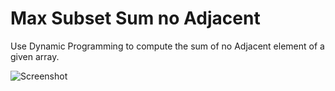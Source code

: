 #  Max Subset Sum no Adjacent

Use Dynamic Programming to compute the sum of no Adjacent element of a given array.

![Screenshot](.image/max_subset_ideas.jpg)

